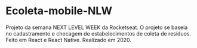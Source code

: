 # Ecoleta-mobile-NLW
Projeto da semana NEXT LEVEL WEEK da Rocketseat.
O projeto se baseia no cadastramento e checagem de estabelecimentos de coleta de resíduos.
Feito em React e React Native. Realizado em 2020.
